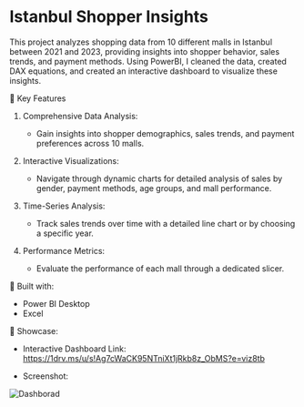 # Istanbul Shopper Insights
This project analyzes shopping data from 10 different malls in Istanbul between 2021 and 2023, providing insights into shopper behavior, sales trends, and payment methods. Using PowerBI, I cleaned the data, created DAX equations, and created an interactive dashboard to visualize these insights.

📌 Key Features

1. Comprehensive Data Analysis:
   - Gain insights into shopper demographics, sales trends, and payment preferences across 10 malls.
   
2. Interactive Visualizations:
   - Navigate through dynamic charts for detailed analysis of sales by gender, payment methods, age groups, and mall performance.
   
3. Time-Series Analysis:
   - Track sales trends over time with a detailed line chart or by choosing a specific year.

4. Performance Metrics:
   - Evaluate the performance of each mall through a dedicated slicer.


📌 Built with:

- Power BI Desktop
- Excel


📌 Showcase:

- Interactive Dashboard Link: https://1drv.ms/u/s!Ag7cWaCK95NTniXt1jRkb8z_ObMS?e=viz8tb


- Screenshot:

![Dashborad](https://github.com/AseelMal/Istanbul-Shopper-Insights/assets/156844897/6da6baf3-142e-4648-b0ee-9c81aa354bc3)
